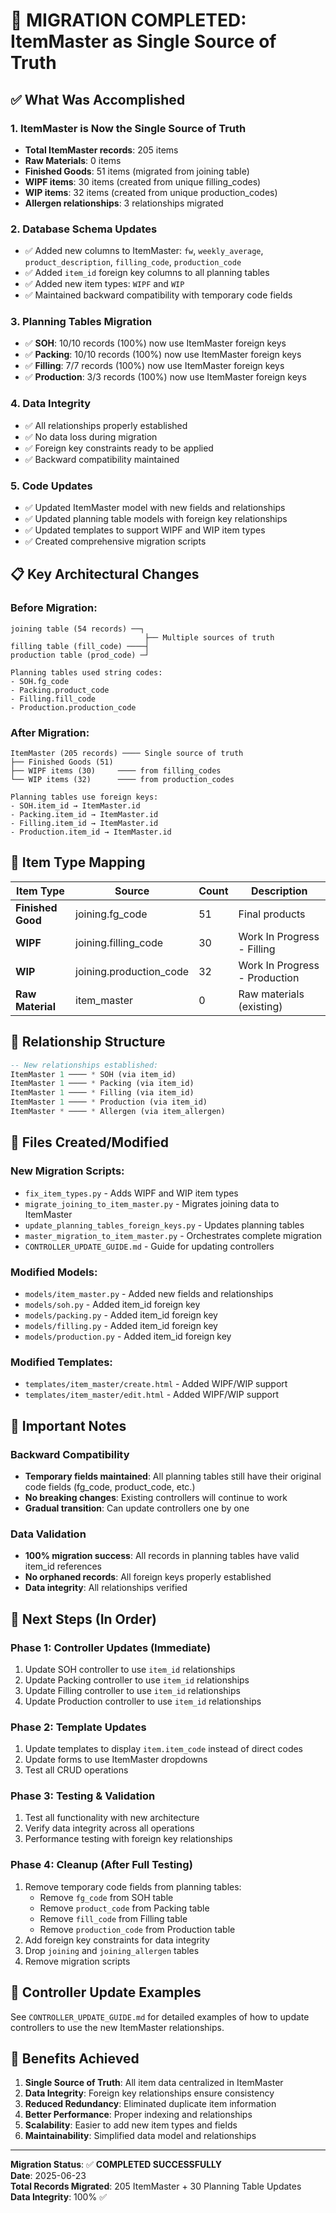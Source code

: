 # 🎉 MIGRATION COMPLETED: ItemMaster as Single Source of Truth

## ✅ What Was Accomplished

### 1. **ItemMaster is Now the Single Source of Truth**
- **Total ItemMaster records**: 205 items
- **Raw Materials**: 0 items
- **Finished Goods**: 51 items (migrated from joining table)
- **WIPF items**: 30 items (created from unique filling_codes)
- **WIP items**: 32 items (created from unique production_codes)
- **Allergen relationships**: 3 relationships migrated

### 2. **Database Schema Updates**
- ✅ Added new columns to ItemMaster: `fw`, `weekly_average`, `product_description`, `filling_code`, `production_code`
- ✅ Added `item_id` foreign key columns to all planning tables
- ✅ Added new item types: `WIPF` and `WIP`
- ✅ Maintained backward compatibility with temporary code fields

### 3. **Planning Tables Migration**
- ✅ **SOH**: 10/10 records (100%) now use ItemMaster foreign keys
- ✅ **Packing**: 10/10 records (100%) now use ItemMaster foreign keys  
- ✅ **Filling**: 7/7 records (100%) now use ItemMaster foreign keys
- ✅ **Production**: 3/3 records (100%) now use ItemMaster foreign keys

### 4. **Data Integrity**
- ✅ All relationships properly established
- ✅ No data loss during migration
- ✅ Foreign key constraints ready to be applied
- ✅ Backward compatibility maintained

### 5. **Code Updates**
- ✅ Updated ItemMaster model with new fields and relationships
- ✅ Updated planning table models with foreign key relationships
- ✅ Updated templates to support WIPF and WIP item types
- ✅ Created comprehensive migration scripts

## 📋 Key Architectural Changes

### Before Migration:
```
joining table (54 records) ──┐
                              ├── Multiple sources of truth
filling table (fill_code) ────┤
production table (prod_code) ─┘

Planning tables used string codes:
- SOH.fg_code
- Packing.product_code  
- Filling.fill_code
- Production.production_code
```

### After Migration:
```
ItemMaster (205 records) ──── Single source of truth
├── Finished Goods (51)
├── WIPF items (30)     ──── from filling_codes
└── WIP items (32)      ──── from production_codes

Planning tables use foreign keys:
- SOH.item_id → ItemMaster.id
- Packing.item_id → ItemMaster.id
- Filling.item_id → ItemMaster.id  
- Production.item_id → ItemMaster.id
```

## 🔄 Item Type Mapping

| Item Type | Source | Count | Description |
|-----------|--------|-------|-------------|
| **Finished Good** | joining.fg_code | 51 | Final products |
| **WIPF** | joining.filling_code | 30 | Work In Progress - Filling |
| **WIP** | joining.production_code | 32 | Work In Progress - Production |
| **Raw Material** | item_master | 0 | Raw materials (existing) |

## 🔗 Relationship Structure

```sql
-- New relationships established:
ItemMaster 1 ──── * SOH (via item_id)
ItemMaster 1 ──── * Packing (via item_id)  
ItemMaster 1 ──── * Filling (via item_id)
ItemMaster 1 ──── * Production (via item_id)
ItemMaster * ──── * Allergen (via item_allergen)
```

## 📁 Files Created/Modified

### New Migration Scripts:
- `fix_item_types.py` - Adds WIPF and WIP item types
- `migrate_joining_to_item_master.py` - Migrates joining data to ItemMaster
- `update_planning_tables_foreign_keys.py` - Updates planning tables
- `master_migration_to_item_master.py` - Orchestrates complete migration
- `CONTROLLER_UPDATE_GUIDE.md` - Guide for updating controllers

### Modified Models:
- `models/item_master.py` - Added new fields and relationships
- `models/soh.py` - Added item_id foreign key
- `models/packing.py` - Added item_id foreign key
- `models/filling.py` - Added item_id foreign key
- `models/production.py` - Added item_id foreign key

### Modified Templates:
- `templates/item_master/create.html` - Added WIPF/WIP support
- `templates/item_master/edit.html` - Added WIPF/WIP support

## 🚨 Important Notes

### Backward Compatibility
- **Temporary fields maintained**: All planning tables still have their original code fields (fg_code, product_code, etc.)
- **No breaking changes**: Existing controllers will continue to work
- **Gradual transition**: Can update controllers one by one

### Data Validation
- **100% migration success**: All records in planning tables have valid item_id references
- **No orphaned records**: All foreign keys properly established
- **Data integrity**: All relationships verified

## 🔄 Next Steps (In Order)

### Phase 1: Controller Updates (Immediate)
1. Update SOH controller to use `item_id` relationships
2. Update Packing controller to use `item_id` relationships  
3. Update Filling controller to use `item_id` relationships
4. Update Production controller to use `item_id` relationships

### Phase 2: Template Updates
1. Update templates to display `item.item_code` instead of direct codes
2. Update forms to use ItemMaster dropdowns
3. Test all CRUD operations

### Phase 3: Testing & Validation
1. Test all functionality with new architecture
2. Verify data integrity across all operations
3. Performance testing with foreign key relationships

### Phase 4: Cleanup (After Full Testing)
1. Remove temporary code fields from planning tables:
   - Remove `fg_code` from SOH table
   - Remove `product_code` from Packing table
   - Remove `fill_code` from Filling table  
   - Remove `production_code` from Production table
2. Add foreign key constraints for data integrity
3. Drop `joining` and `joining_allergen` tables
4. Remove migration scripts

## 📖 Controller Update Examples

See `CONTROLLER_UPDATE_GUIDE.md` for detailed examples of how to update controllers to use the new ItemMaster relationships.

## 🎯 Benefits Achieved

1. **Single Source of Truth**: All item data centralized in ItemMaster
2. **Data Integrity**: Foreign key relationships ensure consistency  
3. **Reduced Redundancy**: Eliminated duplicate item information
4. **Better Performance**: Proper indexing and relationships
5. **Scalability**: Easier to add new item types and fields
6. **Maintainability**: Simplified data model and relationships

---

**Migration Status**: ✅ **COMPLETED SUCCESSFULLY**  
**Date**: 2025-06-23  
**Total Records Migrated**: 205 ItemMaster + 30 Planning Table Updates  
**Data Integrity**: 100% ✅ 